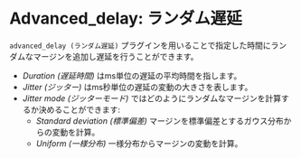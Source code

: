 # Advanced_delay: ランダム遅延

`advanced_delay (ランダム遅延)` プラグインを用いることで指定した時間にランダムなマージンを追加し遅延を行うことができます。

- *Duration (遅延時間)* はms単位の遅延の平均時間を指します。
- *Jitter (ジッター)* はms秒単位の遅延の変動の大きさを表します。
- *Jitter mode (ジッターモード)* ではどのようにランダムなマージンを計算するか決めることができます:
	- *Standard deviation (標準偏差)* マージンを標準偏差とするガウス分布からの変動を計算。
	- *Uniform (一様分布)* 一様分布からマージンの変動を計算。

